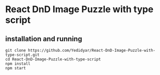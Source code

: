 # React DnD Image Puzzle with type script

## installation and running

```
git clone https://github.com/Yedidyar/React-DnD-Image-Puzzle-with-type-script.git
cd React-DnD-Image-Puzzle-with-type-script
npm install
npm start
```
